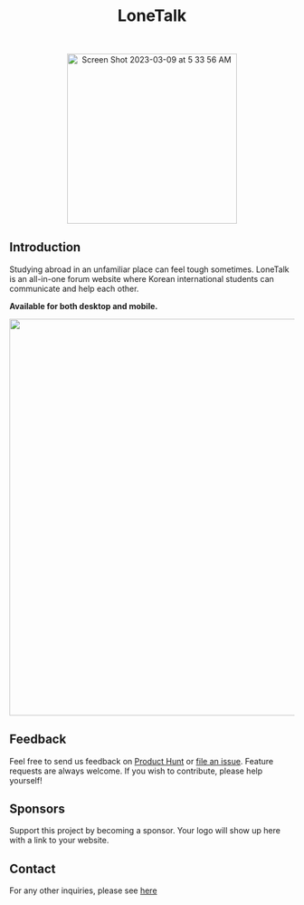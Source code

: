 <h1 align="center"> LoneTalk </h1> <br>
<p align="center">
  <a href="https://lonetalk.com/">
<img width="300" alt="Screen Shot 2023-03-09 at 5 33 56 AM" src="https://user-images.githubusercontent.com/55467050/223999461-ae3b3ec9-cf5c-4b34-9705-846512bb8469.png">
  </a>
</p>


## Introduction

Studying abroad in an unfamiliar place can feel tough sometimes. LoneTalk is an all-in-one forum website where Korean international students can communicate and help each other.

**Available for both desktop and mobile.**

<p align="center">
  <img src = "https://user-images.githubusercontent.com/55467050/209973896-e81c2373-c09a-424c-8ea0-5b46af0f52c9.png" width=700>
</p>


## Feedback

Feel free to send us feedback on [Product Hunt](https://www.producthunt.com/posts/stocknews-ai) or [file an issue](https://github.com/mslee300/stocknews-ai/issues). Feature requests are always welcome. If you wish to contribute, please help yourself!


## Sponsors

Support this project by becoming a sponsor. Your logo will show up here with a link to your website.


## Contact

For any other inquiries, please see [here](https://stocknewsai.com/Contact.html)
